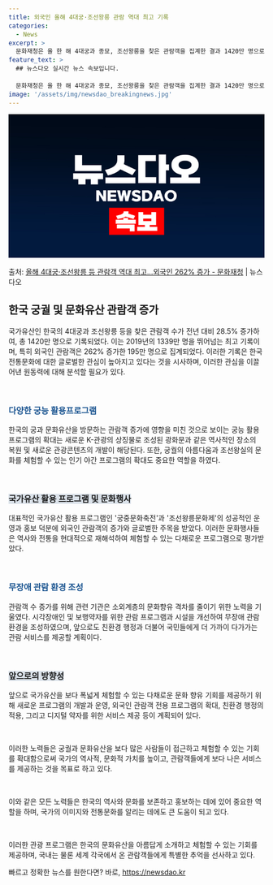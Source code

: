 ```yaml
---
title: 외국인 올해 4대궁·조선왕릉 관람 역대 최고 기록
categories:
  - News
excerpt: >
  문화재청은 올 한 해 4대궁과 종묘, 조선왕릉을 찾은 관람객을 집계한 결과 1420만 명으로 나타나, 코로나…
feature_text: >
  ## 뉴스다오 실시간 뉴스 속보입니다.

  문화재청은 올 한 해 4대궁과 종묘, 조선왕릉을 찾은 관람객을 집계한 결과 1420만 명으로 나타나, 코로나…
image: '/assets/img/newsdao_breakingnews.jpg'
---
```


![뉴스다오 속보](/assets/img/newsdao_breakingnews.jpg)

<p>출처: <a href="https://newsdao.kr/2911" rel="dofollow">올해 4대궁·조선왕릉 등 관람객 역대 최고…외국인 262% 증가 - 문화재청</a> | 뉴스다오</p>

<h2 data-ke-size="size26">한국 궁궐 및 문화유산 관람객 증가</h2>
국가유산인 한국의 4대궁과 조선왕릉 등을 찾은 관람객 수가 전년 대비 28.5% 증가하여, 총 1420만 명으로 기록되었다. 이는 2019년의 1339만 명을 뛰어넘는 최고 기록이며, 특히 외국인 관람객은 262% 증가한 195만 명으로 집계되었다. 이러한 기록은 한국 전통문화에 대한 글로벌한 관심이 높아지고 있다는 것을 시사하며, 이러한 관심을 이끌어낸 원동력에 대해 분석할 필요가 있다.

<p data-ke-size="size16">&nbsp;</p>

<h3><span style="color: #1a5490;">다양한 궁능 활용프로그램</span></h3>
한국의 궁과 문화유산을 방문하는 관람객 증가에 영향을 미친 것으로 보이는 궁능 활용프로그램의 확대는 새로운 K-관광의 상징물로 조성된 광화문과 같은 역사적인 장소의 복원 및 새로운 관광콘텐츠의 개발이 해당된다. 또한, 궁궐의 아름다움과 조선왕실의 문화를 체험할 수 있는 인기 야간 프로그램의 확대도 중요한 역할을 하였다.

<p data-ke-size="size16">&nbsp;</p>

<h3><b><span style="background-color: #21538527;">국가유산 활용 프로그램 및 문화행사</span></b></h3>
대표적인 국가유산 활용 프로그램인 '궁중문화축전'과 '조선왕릉문화제'의 성공적인 운영과 홍보 덕분에 외국인 관람객의 증가와 글로벌한 주목을 받았다. 이러한 문화행사들은 역사와 전통을 현대적으로 재해석하여 체험할 수 있는 다채로운 프로그램으로 평가받았다.

<p data-ke-size="size16">&nbsp;</p>

<h3><span style="color: #1a5490;">무장애 관람 환경 조성</span></h3>
관람객 수 증가를 위해 관련 기관은 소외계층의 문화향유 격차를 줄이기 위한 노력을 기울였다. 시각장애인 및 보행약자를 위한 관람 프로그램과 시설을 개선하여 무장애 관람 환경을 조성하였으며, 앞으로도 친환경 행정과 더불어 국민들에게 더 가까이 다가가는 관람 서비스를 제공할 계획이다.

<p data-ke-size="size16">&nbsp;</p>

<h3><b><span style="background-color: #21538527;">앞으로의 방향성</span></b></h3>
앞으로 국가유산을 보다 폭넓게 체험할 수 있는 다채로운 문화 향유 기회를 제공하기 위해 새로운 프로그램의 개발과 운영, 외국인 관람객 전용 프로그램의 확대, 친환경 행정의 적용, 그리고 디지털 약자를 위한 서비스 제공 등이 계획되어 있다.

<p data-ke-size="size16">&nbsp;</p>

이러한 노력들은 궁궐과 문화유산을 보다 많은 사람들이 접근하고 체험할 수 있는 기회를 확대함으로써 국가의 역사적, 문화적 가치를 높이고, 관람객들에게 보다 나은 서비스를 제공하는 것을 목표로 하고 있다.

<p data-ke-size="size16">&nbsp;</p>

이와 같은 모든 노력들은 한국의 역사와 문화를 보존하고 홍보하는 데에 있어 중요한 역할을 하며, 국가의 이미지와 전통문화를 알리는 데에도 큰 도움이 되고 있다.

<p data-ke-size="size16">&nbsp;</p>

이러한 관광 프로그램은 한국의 문화유산을 아름답게 소개하고 체험할 수 있는 기회를 제공하며, 국내는 물론 세계 각국에서 온 관람객들에게 특별한 추억을 선사하고 있다. 

빠르고 정확한 뉴스를 원한다면? 바로, <a href="https://newsdao.kr" rel="dofollow">https://newsdao.kr</a>


    
